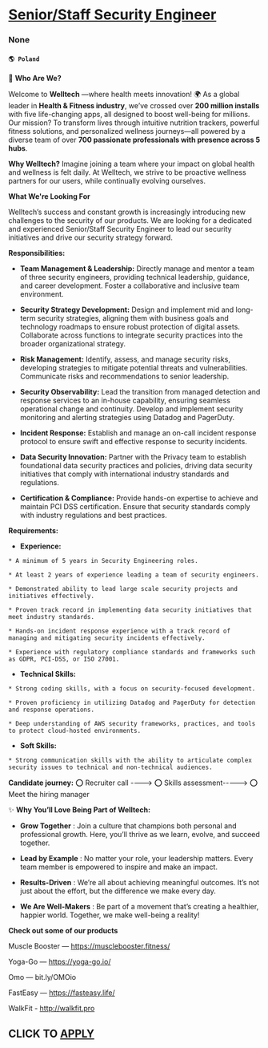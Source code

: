# [Senior/Staff Security Engineer](https://www.remotewlb.com/apply/senior-staff-security-engineer)  
### None  
#### `🌎 Poland`  

🚀 **Who Are We?**

Welcome to **Welltech** —where health meets innovation! 🌍 As a global leader in **Health & Fitness industry**, we’ve crossed over **200 million installs** with five life-changing apps, all designed to boost well-being for millions. Our mission? To transform lives through intuitive nutrition trackers, powerful fitness solutions, and personalized wellness journeys—all powered by a diverse team of over **700 passionate professionals with presence across 5 hubs**.

 **Why Welltech?** Imagine joining a team where your impact on global health and wellness is felt daily. At Welltech, we strive to be proactive wellness partners for our users, while continually evolving ourselves.

 **What We're Looking For**

Welltech’s success and constant growth is increasingly introducing new challenges to the security of our products. We are looking for a dedicated and experienced Senior/Staff Security Engineer to lead our security initiatives and drive our security strategy forward.

 **Responsibilities:**

  *  **Team Management & Leadership:** Directly manage and mentor a team of three security engineers, providing technical leadership, guidance, and career development. Foster a collaborative and inclusive team environment.

  *  **Security Strategy Development:** Design and implement mid and long-term security strategies, aligning them with business goals and technology roadmaps to ensure robust protection of digital assets. Collaborate across functions to integrate security practices into the broader organizational strategy.

  *  **Risk Management:** Identify, assess, and manage security risks, developing strategies to mitigate potential threats and vulnerabilities. Communicate risks and recommendations to senior leadership.

  *  **Security Observability:** Lead the transition from managed detection and response services to an in-house capability, ensuring seamless operational change and continuity. Develop and implement security monitoring and alerting strategies using Datadog and PagerDuty.

  *  **Incident Response:** Establish and manage an on-call incident response protocol to ensure swift and effective response to security incidents.

  *  **Data Security Innovation:** Partner with the Privacy team to establish foundational data security practices and policies, driving data security initiatives that comply with international industry standards and regulations.

  *  **Certification & Compliance:** Provide hands-on expertise to achieve and maintain PCI DSS certification. Ensure that security standards comply with industry regulations and best practices.

 **Requirements:**

  *  **Experience:**

    * A minimum of 5 years in Security Engineering roles.

    * At least 2 years of experience leading a team of security engineers.

    * Demonstrated ability to lead large scale security projects and initiatives effectively.

    * Proven track record in implementing data security initiatives that meet industry standards.

    * Hands-on incident response experience with a track record of managing and mitigating security incidents effectively.

    * Experience with regulatory compliance standards and frameworks such as GDPR, PCI-DSS, or ISO 27001.

  *  **Technical Skills:**

    * Strong coding skills, with a focus on security-focused development.

    * Proven proficiency in utilizing Datadog and PagerDuty for detection and response operations.

    * Deep understanding of AWS security frameworks, practices, and tools to protect cloud-hosted environments.

  *  **Soft Skills:**

    * Strong communication skills with the ability to articulate complex security issues to technical and non-technical audiences.

 **Candidate journey:** ⭕️ Recruiter call ----> ⭕️ Skills assessment-----> ⭕️ Meet the hiring manager

✨ **Why You’ll Love Being Part of Welltech:**

  *  **Grow Together** : Join a culture that champions both personal and professional growth. Here, you’ll thrive as we learn, evolve, and succeed together.

  *  **Lead by Example** : No matter your role, your leadership matters. Every team member is empowered to inspire and make an impact.

  *  **Results-Driven** : We’re all about achieving meaningful outcomes. It’s not just about the effort, but the difference we make every day.

  *  **We Are Well-Makers** : Be part of a movement that’s creating a healthier, happier world. Together, we make well-being a reality!

 **Check out some of our products**

Muscle Booster — https://musclebooster.fitness/

Yoga-Go — https://yoga-go.io/

Omo — bit.ly/OMOio

FastEasy — https://fasteasy.life/

WalkFit - http://walkfit.pro

  
## CLICK TO [APPLY](https://www.remotewlb.com/apply/senior-staff-security-engineer)

